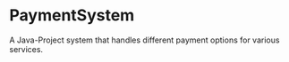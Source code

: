 # PaymentSystem
A Java-Project system that handles different payment options for various services.‏
